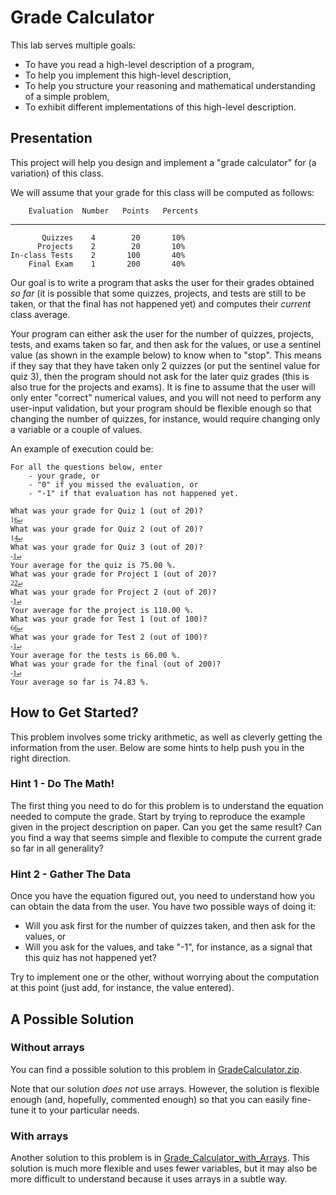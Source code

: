 #  Grade Calculator

This lab serves multiple goals:

- To have you read a high-level description of a program,
- To help you implement this high-level description,
- To help you structure your reasoning and mathematical understanding of a simple problem,
- To exhibit different implementations of this high-level description.

## Presentation 

This project will help you design and implement a "grade calculator" for (a variation) of this class.

We will assume that your grade for this class will be computed as follows:

        Evaluation  Number   Points   Percents
  - -- -- -
           Quizzes    4        20       10%
          Projects    2        20       10%
    In-class Tests    2       100       40%
        Final Exam    1       200       40%

Our goal is to write a program that asks the user for their grades obtained *so far* (it is possible that some quizzes, projects, and tests are still to be taken, or that the final has not happened yet) and computes their *current* class average.

Your program can either ask the user for the number of quizzes, projects, tests, and exams taken so far, and then ask for the values, or use a sentinel value (as shown in the example below) to know when to "stop".
This means if they say that they have taken only 2 quizzes (or put the sentinel value for quiz 3), then the program should not ask for the later quiz grades (this is also true for the projects and exams).
It is fine to assume that the user will only enter "correct" numerical values, and you will not need to perform any user-input validation, but your program should be flexible enough so that changing the number of quizzes, for instance, would require changing only a variable or a couple of values.

An example of execution could be:

```{.text}
For all the questions below, enter 
    - your grade, or 
    - "0" if you missed the evaluation, or
    - "-1" if that evaluation has not happened yet.

What was your grade for Quiz 1 (out of 20)?
1͟6͟↵
What was your grade for Quiz 2 (out of 20)?
1͟4͟↵
What was your grade for Quiz 3 (out of 20)?
-͟1͟↵
Your average for the quiz is 75.00 %.
What was your grade for Project 1 (out of 20)? 
2͟2͟↵
What was your grade for Project 2 (out of 20)? 
-͟1͟↵
Your average for the project is 110.00 %.
What was your grade for Test 1 (out of 100)? 
6͟6͟↵
What was your grade for Test 2 (out of 100)? 
-͟1͟↵
Your average for the tests is 66.00 %.
What was your grade for the final (out of 200)?
-͟1͟↵
Your average so far is 74.83 %.
```

## How to Get Started?

This problem involves some tricky arithmetic, as well as cleverly getting the information from the user. Below are some hints to help push you in the right direction. 

### Hint 1 - Do The Math!

The first thing you need to do for this problem is to understand the equation needed to compute the grade.
Start by trying to reproduce the example given in the project description on paper.
Can you get the same result?
Can you find a way that seems simple and flexible to compute the current grade so far in all generality?

### Hint 2 - Gather The Data

Once you have the equation figured out, you need to understand how you can obtain the data from the user.
You have two possible ways of doing it:

- Will you ask first for the number of quizzes taken, and then ask for the values, or
- Will you ask for the values, and take "-1", for instance, as a signal that this quiz has not happened yet?

Try to implement one or the other, without worrying about the computation at this point (just add, for instance, the value entered).

## A Possible Solution

### Without arrays

You can find a possible solution to this problem in [GradeCalculator.zip](./code/projects/Grade_Calculator.zip).

Note that our solution _does not_ use arrays.
However, the solution is flexible enough (and, hopefully, commented enough) so that you can easily fine-tune it to your particular needs.

### With arrays

Another solution to this problem is in [Grade_Calculator_with_Arrays](./code/projects/Grade_Calculator_with_Arrays.zip).
This solution is much more flexible and uses fewer variables, but it may also be more difficult to understand because it uses arrays in a subtle way.
